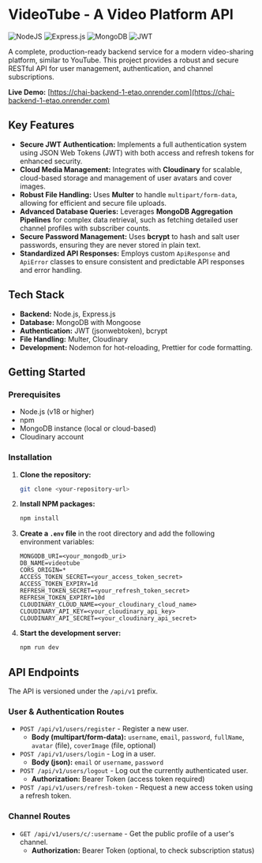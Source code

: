 # VideoTube - A Video Platform API

![NodeJS](https://img.shields.io/badge/Node.js-18.x-green.svg) ![Express.js](https://img.shields.io/badge/Express.js-5.x-blue.svg) ![MongoDB](https://img.shields.io/badge/MongoDB-6.x-green.svg) ![JWT](https://img.shields.io/badge/Auth-JWT-orange.svg)

A complete, production-ready backend service for a modern video-sharing platform, similar to YouTube. This project provides a robust and secure RESTful API for user management, authentication, and channel subscriptions.

**Live Demo:** [https://chai-backend-1-etao.onrender.com](https://chai-backend-1-etao.onrender.com)

## Key Features

* **Secure JWT Authentication:** Implements a full authentication system using JSON Web Tokens (JWT) with both access and refresh tokens for enhanced security.
* **Cloud Media Management:** Integrates with **Cloudinary** for scalable, cloud-based storage and management of user avatars and cover images.
* **Robust File Handling:** Uses **Multer** to handle `multipart/form-data`, allowing for efficient and secure file uploads.
* **Advanced Database Queries:** Leverages **MongoDB Aggregation Pipelines** for complex data retrieval, such as fetching detailed user channel profiles with subscriber counts.
* **Secure Password Management:** Uses **bcrypt** to hash and salt user passwords, ensuring they are never stored in plain text.
* **Standardized API Responses:** Employs custom `ApiResponse` and `ApiError` classes to ensure consistent and predictable API responses and error handling.

## Tech Stack

* **Backend:** Node.js, Express.js
* **Database:** MongoDB with Mongoose
* **Authentication:** JWT (jsonwebtoken), bcrypt
* **File Handling:** Multer, Cloudinary
* **Development:** Nodemon for hot-reloading, Prettier for code formatting.

## Getting Started

### Prerequisites

* Node.js (v18 or higher)
* npm
* MongoDB instance (local or cloud-based)
* Cloudinary account

### Installation

1.  **Clone the repository:**
    ```bash
    git clone <your-repository-url>
    ```
2.  **Install NPM packages:**
    ```bash
    npm install
    ```
3.  **Create a `.env` file** in the root directory and add the following environment variables:
    ```env
    MONGODB_URI=<your_mongodb_uri>
    DB_NAME=videotube
    CORS_ORIGIN=*
    ACCESS_TOKEN_SECRET=<your_access_token_secret>
    ACCESS_TOKEN_EXPIRY=1d
    REFRESH_TOKEN_SECRET=<your_refresh_token_secret>
    REFRESH_TOKEN_EXPIRY=10d
    CLOUDINARY_CLOUD_NAME=<your_cloudinary_cloud_name>
    CLOUDINARY_API_KEY=<your_cloudinary_api_key>
    CLOUDINARY_API_SECRET=<your_cloudinary_api_secret>
    ```
4.  **Start the development server:**
    ```bash
    npm run dev
    ```

## API Endpoints

The API is versioned under the `/api/v1` prefix.

### User & Authentication Routes

* `POST /api/v1/users/register` - Register a new user.
    * **Body (multipart/form-data):** `username`, `email`, `password`, `fullName`, `avatar` (file), `coverImage` (file, optional)
* `POST /api/v1/users/login` - Log in a user.
    * **Body (json):** `email` or `username`, `password`
* `POST /api/v1/users/logout` - Log out the currently authenticated user.
    * **Authorization:** Bearer Token (access token required)
* `POST /api/v1/users/refresh-token` - Request a new access token using a refresh token.

### Channel Routes

* `GET /api/v1/users/c/:username` - Get the public profile of a user's channel.
    * **Authorization:** Bearer Token (optional, to check subscription status)
